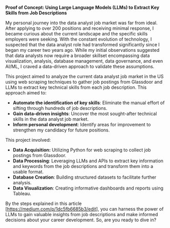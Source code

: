 **Proof of Concept: Using Large Language Models (LLMs) to Extract Key Skills from Job Descriptions**

My personal journey into the data analyst job market was far from ideal. After applying to over 200 positions and receiving minimal response, I became curious about the current landscape and the specific skills employers were seeking. With the constant evolution of technology, I suspected that the data analyst role had transformed significantly since I began my career two years ago.
While my initial observations suggested that data analysts now require a broader skillset encompassing data visualization, analysis, database management, data governance, and even AI/ML, I craved a data-driven approach to validate these assumptions.

This project aimed to analyze the current data analyst job market in the US using web scraping techniques to gather job postings from Glassdoor and LLMs to extract key technical skills from each job description. This approach aimed to:

- **Automate the identification of key skills**: Eliminate the manual effort of sifting through hundreds of job descriptions.
- **Gain data-driven insights**: Uncover the most sought-after technical skills in the data analyst job market.
- **Inform personal development**: Identify areas for improvement to strengthen my candidacy for future positions.

This project involved:
- **Data Acquisition:** Utilizing Python for web scraping to collect job postings from Glassdoor.
- **Data Processing**: Leveraging LLMs and APIs to extract key information and keywords from the job descriptions and transform them into a usable format.
- **Database Creation**: Building structured datasets to facilitate further analysis.
- **Data Visualization**: Creating informative dashboards and reports using Tableau.

By the steps explained in this article [https://medium.com/p/1dc5fb6685b3/edit], you can harness the power of LLMs to gain valuable insights from job descriptions and make informed decisions about your career development. So, are you ready to dive in?
